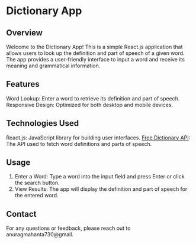 # Dictionary App

## Overview
Welcome to the Dictionary App! This is a simple React.js application that allows users to look up the definition and part of speech of a given word. The app provides a user-friendly interface to input a word and receive its meaning and grammatical information.

## Features

Word Lookup: Enter a word to retrieve its definition and part of speech.
Responsive Design: Optimized for both desktop and mobile devices.

## Technologies Used
React.js: JavaScript library for building user interfaces.
[Free Dictionary API](https://dictionaryapi.dev/): The API used to fetch word definitions and parts of speech.

## Usage
1. Enter a Word: Type a word into the input field and press Enter or click the search button.
2. View Results: The app will display the definition and part of speech for the entered word.

## Contact
For any questions or feedback, please reach out to anuragmahanta730@gmail.

